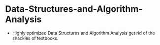 # Data-Structures-and-Algorithm-Analysis
* Highly optimized Data Structures and Algorithm Analysis get rid of the shackles of textbooks.
